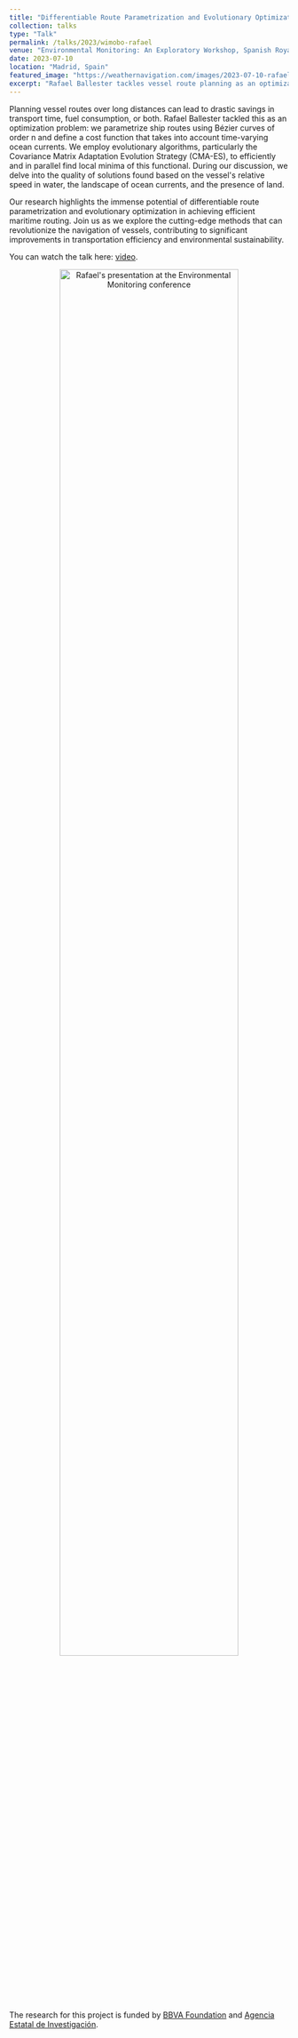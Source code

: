 ```yaml
---
title: "Differentiable Route Parametrization and Evolutionary Optimization for Efficient Maritime Routing"
collection: talks
type: "Talk"
permalink: /talks/2023/wimobo-rafael
venue: "Environmental Monitoring: An Exploratory Workshop, Spanish Royal Academy of Science"
date: 2023-07-10
location: "Madrid, Spain"
featured_image: "https://weathernavigation.com/images/2023-07-10-rafael.JPEG"
excerpt: "Rafael Ballester tackles vessel route planning as an optimization problem using Bézier curves and Covariance Matrix Adaptation Evolution Strategy."
---
```


Planning vessel routes over long distances can lead to drastic savings in transport time, fuel consumption, or both. Rafael Ballester tackled this as an optimization problem: we parametrize ship routes using Bézier curves of order n and define a cost function that takes into account time-varying ocean currents. We employ evolutionary algorithms, particularly the Covariance Matrix Adaptation Evolution Strategy (CMA-ES), to efficiently and in parallel find local minima of this functional. During our discussion, we delve into the quality of solutions found based on the vessel's relative speed in water, the landscape of ocean currents, and the presence of land.

Our research highlights the immense potential of differentiable route parametrization and evolutionary optimization in achieving efficient maritime routing. Join us as we explore the cutting-edge methods that can revolutionize the navigation of vessels, contributing to significant improvements in transportation efficiency and environmental sustainability.

You can watch the talk here: [video](https://www.youtube.com/watch?v=i6BFsdg-AVw&t=13610s).

<p align="center"><a href="https://www.youtube.com/watch?v=i6BFsdg-AVw&t=13610s"><img src="{{ page.featured_image }}" alt="Rafael's presentation at the Environmental Monitoring conference" width="80%"/></a></p>

The research for this project is funded by [BBVA Foundation](https://www.fbbva.es/) and [Agencia Estatal de Investigación](https://www.aei.gob.es/).
